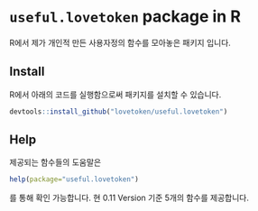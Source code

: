 # `useful.lovetoken` package in R

R에서 제가 개인적 만든 사용자정의 함수를 모아놓은 패키지 입니다.

## Install

R에서 아래의 코드를 실행함으로써 패키지를 설치할 수 있습니다.

```r
devtools::install_github("lovetoken/useful.lovetoken")
```

## Help

제공되는 함수들의 도움말은 

```r
help(package="useful.lovetoken")
```

를 통해 확인 가능합니다. 
현 0.11 Version 기준 5개의 함수를 제공합니다. 
